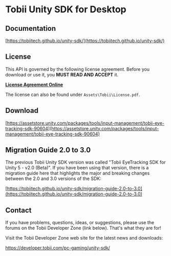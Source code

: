 # Tobii Unity SDK for Desktop

## Documentation

[https://tobiitech.github.io/unity-sdk/](https://tobiitech.github.io/unity-sdk/)


## License

This API is governed by the following license agreement. Before you download or use it, you **MUST READ AND ACCEPT** it.

[**License Agreement Online**](https://developer.tobii.com/license-agreement/)

The license can also be found under `Assets\Tobii\License.pdf`.


## Download

[https://assetstore.unity.com/packages/tools/input-management/tobii-eye-tracking-sdk-90604](https://assetstore.unity.com/packages/tools/input-management/tobii-eye-tracking-sdk-90604)


## Migration Guide 2.0 to 3.0

The previous Tobii Unity SDK version was called "Tobii EyeTracking SDK for Unity 5 - v2.0 (Beta)". If you have been using that version, there is a migration guide here that highlights the major and breaking changes between the 2.0 and 3.0 versions of the SDK:

[https://tobiitech.github.io/unity-sdk/migration-guide-2.0-to-3.0](https://tobiitech.github.io/unity-sdk/migration-guide-2.0-to-3.0)

## Contact ##

If you have problems, questions, ideas, or suggestions, please use the forums on the Tobii Developer Zone (link below). That's what they are for!

Visit the Tobii Developer Zone web site for the latest news and downloads:

https://developer.tobii.com/pc-gaming/unity-sdk/
